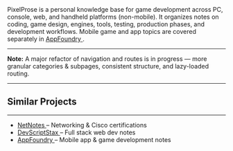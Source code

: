 <div class="siteInfoContent">
  PixelProse is a personal knowledge base for
  <span class="emphasis">game development</span> across
  <span class="emphasis">PC, console, web, and handheld</span> platforms
  (non-mobile). It organizes notes on coding, game design, engines, tools,
  testing, production phases, and development workflows.
  Mobile game and app topics are covered separately in
  <a href="https://appfoundry.netlify.app/" target="_blank" rel="noopener noreferrer">
    AppFoundry
  </a>.
</div>

<hr />

<div class="Note">
  <strong>Note:</strong> A major refactor of navigation and routes is in progress —
  more granular categories & subpages, consistent structure, and lazy-loaded routing.
</div>

<hr />

<div class="relatedProjects">
  <h2 class="relatedProjectsHeader">Similar Projects</h2>
  <hr>
  <ul class="projectLinks">
    <li>
      <a href="https://netnotes.netlify.app/" target="_blank" rel="noopener noreferrer">
        NetNotes
      </a>
      – Networking & Cisco certifications
    </li>
    <li>
      <a href="https://devscriptstax.netlify.app/" target="_blank" rel="noopener noreferrer">
        DevScriptStax
      </a>
      – Full stack web dev notes
    </li>
    <li>
      <a href="https://appfoundry.netlify.app/" target="_blank" rel="noopener noreferrer">
        AppFoundry
      </a>
      – Mobile app & game development notes
    </li>
  </ul>
</div>